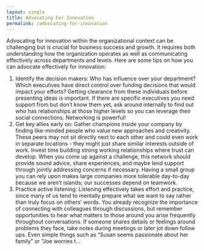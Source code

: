 ```yaml
---
layout: single
title: Advocating For Innovation
permalink: /advocating-for-innovation
---
```

Advocating for innovation within the organizational context can be challenging but is crucial for business success and growth. It requires both understanding how the organization operates as well as communicating effectively across departments and levels. Here are some tips on how you can advocate effectively for innovation:

1. Identify the decision makers: Who has influence over your department? Which executives have direct control over funding decisions that would impact your efforts? Getting clearance from these individuals before presenting ideas is important. If there are specific executives you need support from but don’t know them yet, ask around internally to find out who has relationships at those higher levels so you can leverage their social connections. Networking is powerful!
2. Get key allies early on: Gather champions inside your company by finding like-minded people who value new approaches and creativity. These peers may not sit directly next to each other and could even work in separate locations - they might just share similar interests outside of work. Invest time building strong working relationships where trust can develop. When you come up against a challenge, this network should provide sound advice, share experiences, and maybe lend support through jointly addressing concerns if necessary. Having a small group you can rely upon makes large companies more tolerable day-to-day because we aren’t islands; our successes depend on teamwork.
3. Practice active listening: Listening effectively takes effort and practice, since many of us tend to mentally prepare what we want to say rather than truly focus on others’ words. You already recognize the importance of connecting with colleagues through discussions, but remember opportunities to hear what matters to those around you arise frequently throughout conversations. If someone shares details or feelings around problems they face, take notes during meetings or later jot down follow ups. Even simple things such as “Susan seems passionate about her family” or “Joe worries t…
